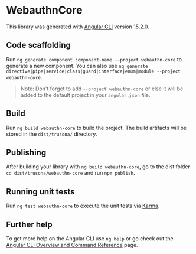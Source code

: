 # WebauthnCore

This library was generated with [Angular CLI](https://github.com/angular/angular-cli) version 15.2.0.

## Code scaffolding

Run `ng generate component component-name --project webauthn-core` to generate a new component. You can also use `ng generate directive|pipe|service|class|guard|interface|enum|module --project webauthn-core`.
> Note: Don't forget to add `--project webauthn-core` or else it will be added to the default project in your `angular.json` file. 

## Build

Run `ng build webauthn-core` to build the project. The build artifacts will be stored in the `dist/trusona/` directory.

## Publishing

After building your library with `ng build webauthn-core`, go to the dist folder `cd dist/trusona/webauthn-core` and run `npm publish`.

## Running unit tests

Run `ng test webauthn-core` to execute the unit tests via [Karma](https://karma-runner.github.io).

## Further help

To get more help on the Angular CLI use `ng help` or go check out the [Angular CLI Overview and Command Reference](https://angular.io/cli) page.
